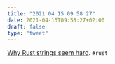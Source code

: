 ```yaml
---
title: "2021 04 15 09 58 27"
date: 2021-04-15T09:58:27+02:00
draft: false
type: "tweet"
---
```

[Why Rust strings seem hard](https://www.brandons.me/blog/why-rust-strings-seem-hard). `#rust`
